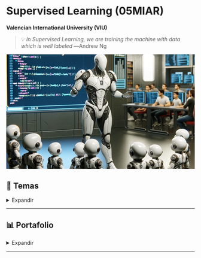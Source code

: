 # Supervised Learning (05MIAR)

**Valencian International University (VIU)**



>💡 *In Supervised Learning, we are training the machine with data which is well labeled*
―Andrew Ng


![](https://github.com/vbleal/05MIAR/blob/7dc2f8fd934d7a9fc77e6eeafa0796fcc89682ff/Im/SL.png)


## 📃 Temas


<details>
    <summary> Expandir </summary>
  
## 📃 Descripción

## 📑 Estructura de Ficheros


## 📥 Inputs

### Inputs 



### Datasets 



## ㊙️ Código




## 📲 Outputs


### Preparación de Datos


### Modelado

</details>

----------------




## 📊 Portafolio

<details>
    <summary> Expandir </summary>

- **Proyecto 1**
    - [Actividad_C1_P1.ipynb](https://github.com/vbleal/05MIAR/blob/8f2178f638fb34b831dd5e867b3f3e74cd364843/P1/Actividad_C1_P1_BetancourtVictor.ipynb)


</details>

----------------

